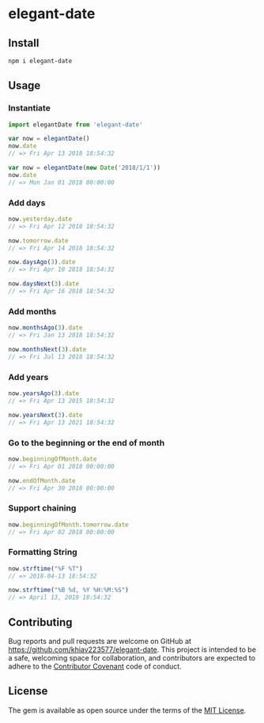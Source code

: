 # elegant-date

## Install

```bash
npm i elegant-date
```

## Usage

### Instantiate
```js
import elegantDate from 'elegant-date'

var now = elegantDate()
now.date
// => Fri Apr 13 2018 18:54:32

var now = elegantDate(new Date('2018/1/1')) 
now.date
// => Mon Jan 01 2018 00:00:00
```

### Add days
```js
now.yesterday.date
// => Fri Apr 12 2018 18:54:32

now.tomorrow.date
// => Fri Apr 14 2018 18:54:32

now.daysAgo(3).date
// => Fri Apr 10 2018 18:54:32

now.daysNext(3).date
// => Fri Apr 16 2018 18:54:32
```

### Add months
```js
now.monthsAgo(3).date
// => Fri Jan 13 2018 18:54:32

now.monthsNext(3).date
// => Fri Jul 13 2018 18:54:32
```

### Add years
```js
now.yearsAgo(3).date
// => Fri Apr 13 2015 18:54:32

now.yearsNext(3).date
// => Fri Apr 13 2021 18:54:32
```

### Go to the beginning or the end of month
```js
now.beginningOfMonth.date
// => Fri Apr 01 2018 00:00:00

now.endOfMonth.date
// => Fri Apr 30 2018 00:00:00
```

### Support chaining
```js
now.beginningOfMonth.tomorrow.date
// => Fri Apr 02 2018 00:00:00
```

### Formatting String
```js
now.strftime("%F %T")
// => 2018-04-13 18:54:32

now.strftime("%B %d, %Y %H:%M:%S")
// => April 13, 2018 18:54:32
```

## Contributing

Bug reports and pull requests are welcome on GitHub at https://github.com/khiav223577/elegant-date. This project is intended to be a safe, welcoming space for collaboration, and contributors are expected to adhere to the [Contributor Covenant](http://contributor-covenant.org) code of conduct.


## License

The gem is available as open source under the terms of the [MIT License](http://opensource.org/licenses/MIT).


